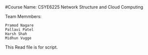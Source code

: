 

#Course Name: CSYE6225 Network Structure and Cloud Computing

Team Memmbers:

    Pramod Nagare
    Pallavi Patel
    Harsh Shah
    Midhun Vugge

This Read file is for script.